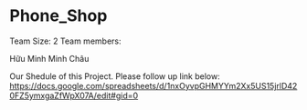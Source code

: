 # Phone_Shop
Team Size: 2
Team members:

Hữu Minh
Minh Châu


Our Shedule of this Project. Please follow up link below:
https://docs.google.com/spreadsheets/d/1nxOyvpGHMYYm2Xx5US15jrlD420FZ5ymxgaZfWpX07A/edit#gid=0
